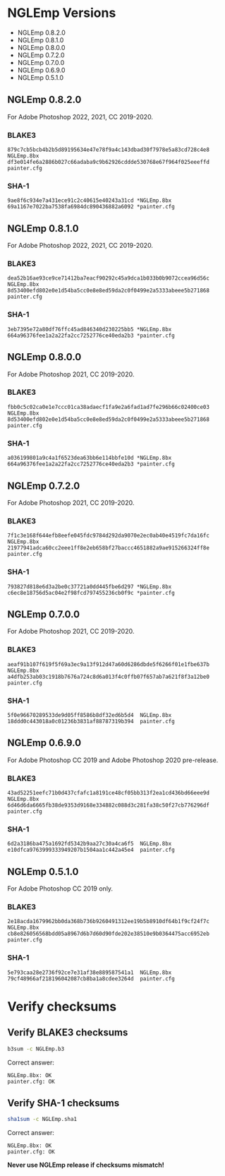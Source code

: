 # NGLEmp Versions

- NGLEmp 0.8.2.0
- NGLEmp 0.8.1.0
- NGLEmp 0.8.0.0
- NGLEmp 0.7.2.0
- NGLEmp 0.7.0.0
- NGLEmp 0.6.9.0
- NGLEmp 0.5.1.0


## NGLEmp 0.8.2.0

For Adobe Photoshop 2022, 2021, CC 2019-2020.

### BLAKE3

```
879c7cb5bcb4b2b5d89195634e47e78f9a4c143dbad30f7978e5a83cd728c4e8  NGLEmp.8bx
df3e014fe6a2886b027c66adaba9c9b62926cddde530768e67f964f025eeeffd  painter.cfg
```

### SHA-1

```
9ae8f6c934e7a431ece91c2c40615e40243a31cd *NGLEmp.8bx
69a1167e7022ba7538fa6984dc890436882a6092 *painter.cfg
```


## NGLEmp 0.8.1.0

For Adobe Photoshop 2022, 2021, CC 2019-2020.

### BLAKE3

```
dea52b16ae93ce9ce71412ba7eacf90292c45a9dca1b033b0b9072ccea96d56c  NGLEmp.8bx
8d53400efd802e0e1d54ba5cc0e8e8ed59da2c0f0499e2a5333abeee5b271868  painter.cfg
```

### SHA-1

```
3eb7395e72a80df76ffc45ad846340d230225bb5 *NGLEmp.8bx
664a96376fee1a2a22fa2cc7252776ce40eda2b3 *painter.cfg
```


## NGLEmp 0.8.0.0

For Adobe Photoshop 2021, CC 2019-2020.

### BLAKE3

```
fbb0c5c02ca0e1e7ccc01ca38adaecf1fa9e2a6fad1ad7fe296b66c02400ce03  NGLEmp.8bx
8d53400efd802e0e1d54ba5cc0e8e8ed59da2c0f0499e2a5333abeee5b271868  painter.cfg
```

### SHA-1

```
a036199801a9c4a1f6523dea63bb6e114bbfe10d *NGLEmp.8bx
664a96376fee1a2a22fa2cc7252776ce40eda2b3 *painter.cfg
```


## NGLEmp 0.7.2.0

For Adobe Photoshop 2021, CC 2019-2020.

### BLAKE3

```
7f1c3e168f644efb8eefe045fdc9784d292da9070e2ec0ab40e4519fc7da16fc  NGLEmp.8bx
21977941adca60cc2eee1ff8e2eb658bf27baccc4651882a9ae915266324ff8e  painter.cfg
```

### SHA-1

```
793827d818e6d3a2be0c37721a0dd445fbe6d297 *NGLEmp.8bx
c6ec8e18756d5ac04e2f98fcd797455236cb0f9c *painter.cfg
```


## NGLEmp 0.7.0.0

For Adobe Photoshop 2021, CC 2019-2020.

### BLAKE3

```
aeaf91b107f619f5f69a3ec9a13f912d47a60d6286dbde5f6266f01e1fbe637b  NGLEmp.8bx
a4dfb253ab03c1918b7676a724c8d6a013f4c0ffb07f657ab7a621f8f3a12be0  painter.cfg
```

### SHA-1

```
5f0e96670289533de9d05ff8586b8df32ed6b5d4  NGLEmp.8bx
18ddd0c443018a0c01236b3831af88787319b394  painter.cfg
```


## NGLEmp 0.6.9.0

For Adobe Photoshop CC 2019 and Adobe Photoshop 2020 pre-release.

### BLAKE3

```
43ad52251eefc71b0d437cfafc1a8191ce48cf05bb313f2ea1cd436bd66eee9d  NGLEmp.8bx
6d46d6da6665fb38de9353d9168e334882c088d3c281fa38c50f27cb776296df  painter.cfg
```

### SHA-1

```
6d2a3186ba475a1692fd5342b9aa27c30a4ca6f5  NGLEmp.8bx
e10dfca9763999333949207b1504aa1c442a45e4  painter.cfg
```


## NGLEmp 0.5.1.0

For Adobe Photoshop CC 2019 only.

### BLAKE3

```
2e18acda1679962bb0da368b736b9260491312ee19b5b8910df64b1f9cf24f7c  NGLEmp.8bx
cb8e826056568bdd05a8967d6b7d60d90fde202e38510e9b0364475acc6952eb  painter.cfg
```

### SHA-1

```
5e793caa28e2736f92ce7e31af38e889587541a1  NGLEmp.8bx
79cf48966af218196042087cb8ba1a8cdee3264d  painter.cfg
```


# Verify checksums

## Verify BLAKE3 checksums

```sh
b3sum -c NGLEmp.b3
```

Correct answer:

```
NGLEmp.8bx: OK
painter.cfg: OK
```

## Verify SHA-1 checksums

```sh
sha1sum -c NGLEmp.sha1
```

Correct answer:

```
NGLEmp.8bx: OK
painter.cfg: OK
```

**Never use NGLEmp release if checksums mismatch!**
